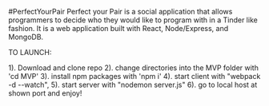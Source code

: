 #PerfectYourPair
Perfect your Pair is a social application that allows programmers to decide who they would like to program with in a Tinder like fashion. It is a web application built with React, Node/Express, and MongoDB.

TO LAUNCH:

1). Download and clone repo
2). change directories into the MVP folder with 'cd MVP'
3). install npm packages with 'npm i'
4). start client with "webpack -d --watch",
5). start server with "nodemon server.js"
6). go to local host at shown port and enjoy!
